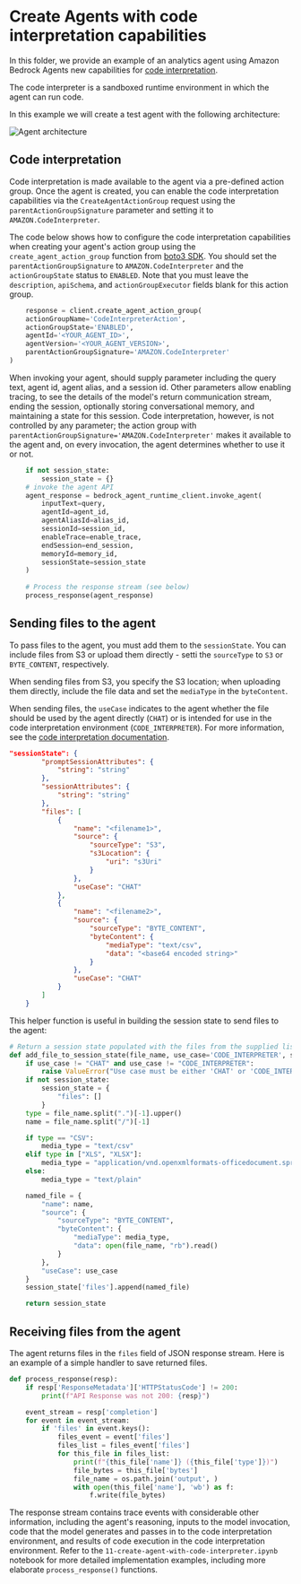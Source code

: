 # Create Agents with code interpretation capabilities

In this folder, we provide an example of an analytics agent using Amazon Bedrock Agents new capabilities for [code interpretation](https://docs.aws.amazon.com/bedrock/latest/userguide/agents-code-interpretation.html).

The code interpreter is a sandboxed runtime environment in which the agent can run code. 

In this example we will create a test agent with the following architecture:

![Agent architecture](images/architecture.png)

## Code interpretation

Code interpretation is made available to the agent via a pre-defined action group. Once the agent is created, you can enable the code interpretation capabilities via the `CreateAgentActionGroup` request using the `parentActionGroupSignature` parameter and setting it to `AMAZON.CodeInterpreter`.

The code below shows how to configure the code interpretation capabilities when creating your agent's action group using the `create_agent_action_group` function from [boto3 SDK](https://boto3.amazonaws.com/v1/documentation/api/latest/reference/services/bedrock-agent/client/create_agent_action_group.html). You should set the  `parentActionGroupSignature` to `AMAZON.CodeInterpreter` and the `actionGroupState` status to `ENABLED`. Note that you must leave the `description`, `apiSchema`, and `actionGroupExecutor` fields blank for this action group.

```python
    response = client.create_agent_action_group(
    actionGroupName='CodeInterpreterAction',
    actionGroupState='ENABLED',
    agentId='<YOUR_AGENT_ID>',
    agentVersion='<YOUR_AGENT_VERSION>',
    parentActionGroupSignature='AMAZON.CodeInterpreter'
)
```

When invoking your agent, should supply parameter including the query text, agent id, agent alias, and a session id. Other parameters allow enabling tracing, to see the details of the model's return communication stream, ending the session, optionally storing conversational memory, and maintaining a state for this session. Code interpretation, however, is not controlled by any parameter; the action group with `parentActionGroupSignature='AMAZON.CodeInterpreter'` makes it available to the agent and, on every invocation, the agent determines whether to use it or not.

```python
    if not session_state:
        session_state = {}
    # invoke the agent API
    agent_response = bedrock_agent_runtime_client.invoke_agent(
        inputText=query,
        agentId=agent_id,
        agentAliasId=alias_id,
        sessionId=session_id,
        enableTrace=enable_trace, 
        endSession=end_session,
        memoryId=memory_id,
        sessionState=session_state
    )    
    
    # Process the response stream (see below)
    process_response(agent_response)
```

## Sending files to the agent

To pass files to the agent, you must add them to the `sessionState`. You can include files from S3 or upload them directly - setti the `sourceType` to `S3` or `BYTE_CONTENT`, respectively. 

When sending files from S3, you specify the S3 location; when uploading them directly, include the file data and set the `mediaType` in the `byteContent`.

When sending files, the `useCase` indicates to the agent whether the file should be used by the agent directly (`CHAT`) or is intended for use in the code interpretation environment (`CODE_INTERPRETER`). For more information, see the [code interpretation documentation](https://docs.aws.amazon.com/bedrock/latest/userguide/agents-test-code-interpretation.html).

```json
"sessionState": {
        "promptSessionAttributes": {
            "string": "string"
        },
        "sessionAttributes": {
            "string": "string"
        },
        "files": [ 
            {
                "name": "<filename1>", 
                "source": { 
                    "sourceType": "S3", 
                    "s3Location": {
                        "uri": "s3Uri" 
                    }
                },
                "useCase": "CHAT" 
            },
            {
                "name": "<filename2>",
                "source": { 
                    "sourceType": "BYTE_CONTENT", 
                    "byteContent": {
                        "mediaType": "text/csv", 
                        "data": "<base64 encoded string>"
                    }
                },
                "useCase": "CHAT"
            }
        ]
    }         
```

This helper function is useful in building the session state to send files to the agent:

```python
# Return a session state populated with the files from the supplied list of filenames
def add_file_to_session_state(file_name, use_case='CODE_INTERPRETER', session_state=None):
    if use_case != "CHAT" and use_case != "CODE_INTERPRETER":
        raise ValueError("Use case must be either 'CHAT' or 'CODE_INTERPRETER'")
    if not session_state:
        session_state = {
            "files": []
        }
    type = file_name.split(".")[-1].upper()
    name = file_name.split("/")[-1]

    if type == "CSV":
        media_type = "text/csv" 
    elif type in ["XLS", "XLSX"]:
        media_type = "application/vnd.openxmlformats-officedocument.spreadsheetml.sheet"
    else:
        media_type = "text/plain"

    named_file = {
        "name": name,
        "source": {
            "sourceType": "BYTE_CONTENT", 
            "byteContent": {
                "mediaType": media_type,
                "data": open(file_name, "rb").read()
            }
        },
        "useCase": use_case
    }
    session_state['files'].append(named_file)

    return session_state
```

## Receiving files from the agent

The agent returns files in the `files` field of JSON response stream. Here is an example of a simple handler to save returned files. 

```python
def process_response(resp):
    if resp['ResponseMetadata']['HTTPStatusCode'] != 200:
        print(f"API Response was not 200: {resp}")

    event_stream = resp['completion']
    for event in event_stream:
        if 'files' in event.keys():
            files_event = event['files']
            files_list = files_event['files']
            for this_file in files_list:
                print(f"{this_file['name']} ({this_file['type']})")
                file_bytes = this_file['bytes']
                file_name = os.path.join('output', )
                with open(this_file['name'], 'wb') as f:
                    f.write(file_bytes)
```

The response stream contains trace events with considerable other information, including the agent's reasoning, inputs to the model invocation, code that the model generates and passes in to the code interpretation environment, and results of code execution in the code interpretation environment.  Refer to the `11-create-agent-with-code-interpreter.ipynb` notebook for more detailed implementation examples, including more elaborate `process_response()` functions.
